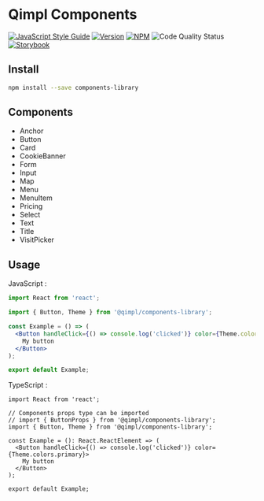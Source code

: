 # Qimpl Components

[![JavaScript Style Guide](https://img.shields.io/badge/code%20style-airbnb-brightgreen.svg)](https://airbnb.io/javascript/)
[![Version](https://img.shields.io/github/v/release/qimpl/components-library)](https://github.com/qimpl/components-library/releases)
[![NPM](https://img.shields.io/npm/v/@qimpl/components-library.svg)](https://www.npmjs.com/package/@qimpl/components-library)
![Code Quality Status](https://github.com/qimpl/components-library/workflows/Code%20Quality/badge.svg?branch=master)
[![Storybook](https://img.shields.io/badge/Storybook-gh%20pages-ff69b4.svg)](https://qimpl.github.io/components-library)

## Install

```bash
npm install --save components-library
```

## Components

- Anchor
- Button
- Card
- CookieBanner
- Form
- Input
- Map
- Menu
- MenuItem
- Pricing
- Select
- Text
- Title
- VisitPicker

## Usage

JavaScript :

```jsx
import React from 'react';

import { Button, Theme } from '@qimpl/components-library';

const Example = () => (
  <Button handleClick={() => console.log('clicked')} color={Theme.colors.primary}>
    My button
  </Button>
);

export default Example;
```

TypeScript :

```tsx
import React from 'react';

// Components props type can be imported
// import { ButtonProps } from '@qimpl/components-library';
import { Button, Theme } from '@qimpl/components-library';

const Example = (): React.ReactElement => (
  <Button handleClick={() => console.log('clicked')} color={Theme.colors.primary}>
    My button
  </Button>
);

export default Example;
```
